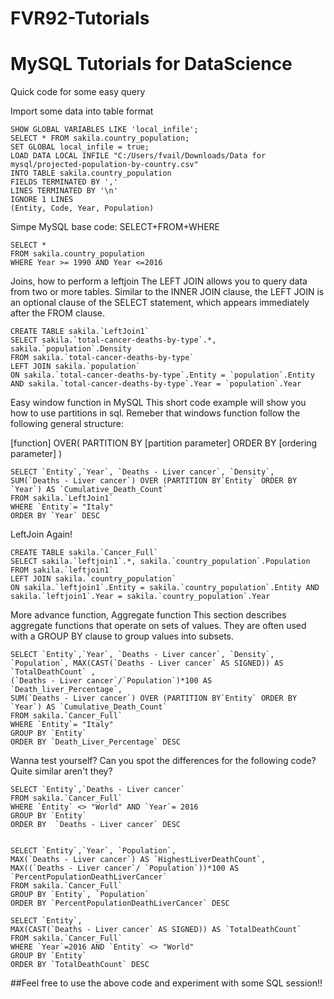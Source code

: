 
# FVR92-Tutorials
# MySQL Tutorials for DataScience 

Quick code for some easy query


Import some data into table format
```{r}
SHOW GLOBAL VARIABLES LIKE 'local_infile';
SELECT * FROM sakila.country_population;
SET GLOBAL local_infile = true;
LOAD DATA LOCAL INFILE "C:/Users/fvail/Downloads/Data for mysql/projected-population-by-country.csv"
INTO TABLE sakila.country_population
FIELDS TERMINATED BY ','
LINES TERMINATED BY '\n'
IGNORE 1 LINES
(Entity, Code, Year, Population)
```
Simpe MySQL base code: SELECT+FROM+WHERE
```{r}
SELECT * 
FROM sakila.country_population
WHERE Year >= 1990 AND Year <=2016
```


Joins, how to perform a leftjoin
The LEFT JOIN allows you to query data from two or more tables. Similar to the INNER JOIN clause, the LEFT JOIN is an optional clause of the SELECT statement, which appears immediately after the FROM clause.
```{r}
CREATE TABLE sakila.`LeftJoin1`
SELECT sakila.`total-cancer-deaths-by-type`.*, sakila.`population`.Density
FROM sakila.`total-cancer-deaths-by-type`
LEFT JOIN sakila.`population`
ON sakila.`total-cancer-deaths-by-type`.Entity = `population`.Entity AND sakila.`total-cancer-deaths-by-type`.Year = `population`.Year
```

Easy window function in MySQL
This short code example will show you how to use partitions in sql.
Remeber that windows function follow the following general structure: 

[function]
OVER(
PARTITION BY [partition parameter]
ORDER BY [ordering parameter]
)

```{r}
SELECT `Entity`,`Year`, `Deaths - Liver cancer`, `Density`,
SUM(`Deaths - Liver cancer`) OVER (PARTITION BY`Entity` ORDER BY `Year`) AS `Cumulative_Death_Count`
FROM sakila.`LeftJoin1`
WHERE `Entity`= "Italy" 
ORDER BY `Year` DESC
```

LeftJoin Again!
```{r}
CREATE TABLE sakila.`Cancer_Full`
SELECT sakila.`leftjoin1`.*, sakila.`country_population`.Population
FROM sakila.`leftjoin1`
LEFT JOIN sakila.`country_population`
ON sakila.`leftjoin1`.Entity = sakila.`country_population`.Entity AND sakila.`leftjoin1`.Year = sakila.`country_population`.Year 
```


More advance function, Aggregate function
This section describes aggregate functions that operate on sets of values. They are often used with a GROUP BY clause to group values into subsets.
```{r}
SELECT `Entity`,`Year`, `Deaths - Liver cancer`, `Density`, `Population`, MAX(CAST(`Deaths - Liver cancer` AS SIGNED)) AS `TotalDeathCount` ,
(`Deaths - Liver cancer`/`Population`)*100 AS `Death_liver_Percentage`,
SUM(`Deaths - Liver cancer`) OVER (PARTITION BY`Entity` ORDER BY `Year`) AS `Cumulative_Death_Count`
FROM sakila.`Cancer_Full`
WHERE `Entity`= "Italy"
GROUP BY `Entity`
ORDER BY `Death_Liver_Percentage` DESC
```
Wanna test yourself? Can you spot the differences for the following code? Quite similar aren't they? 
```{r}
SELECT `Entity`,`Deaths - Liver cancer`
FROM sakila.`Cancer_Full`
WHERE `Entity` <> "World" AND `Year`= 2016
GROUP BY `Entity`
ORDER BY  `Deaths - Liver cancer` DESC


SELECT `Entity`,`Year`, `Population`, 
MAX(`Deaths - Liver cancer`) AS `HighestLiverDeathCount`, 
MAX((`Deaths - Liver cancer`/ `Population`))*100 AS `PercentPopulationDeathLiverCancer` 
FROM sakila.`Cancer_Full`
GROUP BY `Entity`, `Population`
ORDER BY `PercentPopulationDeathLiverCancer` DESC

SELECT `Entity`, 
MAX(CAST(`Deaths - Liver cancer` AS SIGNED)) AS `TotalDeathCount`
FROM sakila.`Cancer_Full`
WHERE `Year`=2016 AND `Entity` <> "World"
GROUP BY `Entity`
ORDER BY `TotalDeathCount` DESC
```
##Feel free to use the above code and experiment with some SQL session!!
